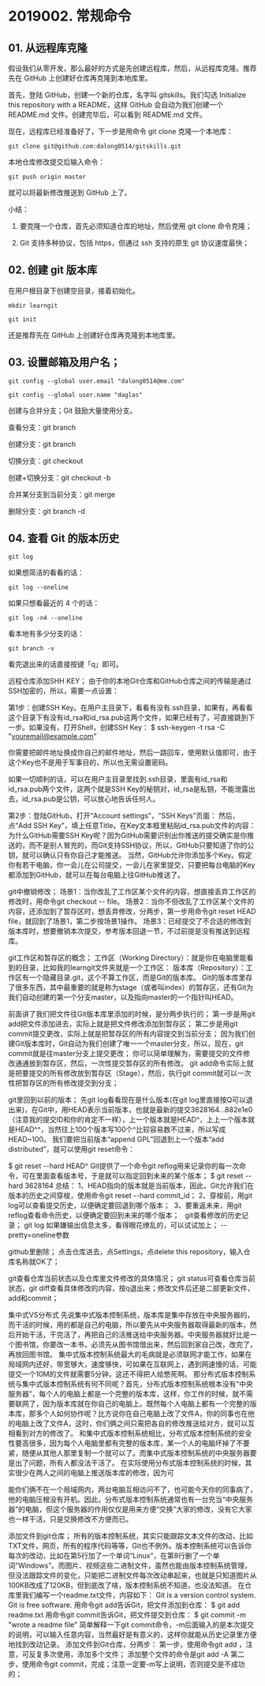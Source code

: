 # 2019002. 常规命令

## 01. 从远程库克隆
假设我们从零开发，那么最好的方式是先创建远程库，然后，从远程库克隆。推荐先在 GitHub 上创建好仓库再克隆到本地库里。

首先，登陆 GitHub，创建一个新的仓库，名字叫 gitskills。我们勾选 Initialize this repository with a README，这样 GitHub 会自动为我们创建一个 README.md 文件。创建完毕后，可以看到 README.md 文件。

现在，远程库已经准备好了，下一步是用命令 git clone 克隆一个本地库：

	git clone git@github.com:dalong0514/gitskills.git

本地仓库修改提交后输入命令：

	git push origin master

就可以将最新修改推送到 GitHub 上了。

小结：

1. 要克隆一个仓库，首先必须知道仓库的地址，然后使用 git clone 命令克隆；

2. Git 支持多种协议，包括 https，但通过 ssh 支持的原生 git 协议速度最快；

## 02. 创建 git 版本库
在用户根目录下创建空目录，接着初始化。 

```
mkdir learngit 

git init 
```

还是推荐先在 GitHub 上创建好仓库再克隆到本地库里。

## 03. 设置邮箱及用户名；
```
git config --global user.email "dalong0514@me.com" 

git config --global user.name "daglas" 
```

创建与合并分支；Git 鼓励大量使用分支。

查看分支：git branch 

创建分支：git branch <name> 

切换分支：git checkout <name> 

创建+切换分支：git checkout -b <name> 

合并某分支到当前分支：git merge <name> 

删除分支：git branch -d <name> 

## 04. 查看 Git 的版本历史

	git log

如果想简洁的看看的话：

	git log --oneline

如果只想看最近的 4 个的话：

	git log -n4 --oneline

看本地有多少分支的话：

	git branch -v


看完退出来的话直接按键「q」即可。










远程仓库添加SHH KEY；
由于你的本地Git仓库和GitHub仓库之间的传输是通过SSH加密的，所以，需要一点设置：

第1步：创建SSH Key。在用户主目录下，看看有没有.ssh目录，如果有，再看看这个目录下有没有id_rsa和id_rsa.pub这两个文件，如果已经有了，可直接跳到下一步。如果没有，打开Shell，创建SSH Key：
$ ssh-keygen -t rsa -C "youremail@example.com"

你需要把邮件地址换成你自己的邮件地址，然后一路回车，使用默认值即可，由于这个Key也不是用于军事目的，所以也无需设置密码。
 
如果一切顺利的话，可以在用户主目录里找到.ssh目录，里面有id_rsa和id_rsa.pub两个文件，这两个就是SSH Key的秘钥对，id_rsa是私钥，不能泄露出去，id_rsa.pub是公钥，可以放心地告诉任何人。

第2步：登陆GitHub，打开“Account settings”，“SSH Keys”页面：
然后，点“Add SSH Key”，填上任意Title，在Key文本框里粘贴id_rsa.pub文件的内容：
为什么GitHub需要SSH Key呢？因为GitHub需要识别出你推送的提交确实是你推送的，而不是别人冒充的，而Git支持SSH协议，所以，GitHub只要知道了你的公钥，就可以确认只有你自己才能推送。
当然，GitHub允许你添加多个Key。假定你有若干电脑，你一会儿在公司提交，一会儿在家里提交，只要把每台电脑的Key都添加到GitHub，就可以在每台电脑上往GitHub推送了。

git中撤销修改；
场景1：当你改乱了工作区某个文件的内容，想直接丢弃工作区的修改时，用命令git checkout -- file。 
场景2：当你不但改乱了工作区某个文件的内容，还添加到了暂存区时，想丢弃修改，分两步，第一步用命令git reset HEAD file，就回到了场景1，第二步按场景1操作。 
场景3：已经提交了不合适的修改到版本库时，想要撤销本次提交，参考版本回退一节，不过前提是没有推送到远程库。 

git工作区和暂存区的概念；
工作区（Working Directory）：就是你在电脑里能看到的目录，比如我的learngit文件夹就是一个工作区：
版本库（Repository）：工作区有一个隐藏目录.git，这个不算工作区，而是Git的版本库。 
Git的版本库里存了很多东西，其中最重要的就是称为stage（或者叫index）的暂存区，还有Git为我们自动创建的第一个分支master，以及指向master的一个指针叫HEAD。

前面讲了我们把文件往Git版本库里添加的时候，是分两步执行的；
第一步是用git add把文件添加进去，实际上就是把文件修改添加到暂存区； 
第二步是用git commit提交更改，实际上就是把暂存区的所有内容提交到当前分支； 
因为我们创建Git版本库时，Git自动为我们创建了唯一一个master分支，所以，现在，git commit就是往master分支上提交更改；
你可以简单理解为，需要提交的文件修改通通放到暂存区，然后，一次性提交暂存区的所有修改。 
git add命令实际上就是把要提交的所有修改放到暂存区（Stage），然后，执行git commit就可以一次性把暂存区的所有修改提交到分支；

git里回到以前的版本；
先git log看看现在是什么版本(在git log里直接按Q可以退出来)，在Git中，用HEAD表示当前版本，也就是最新的提交3628164...882e1e0（注意我的提交ID和你的肯定不一样），上一个版本就是HEAD^，上上一个版本就是HEAD^^，当然往上100个版本写100个^比较容易数不过来，所以写成HEAD~100。 
我们要把当前版本“append GPL”回退到上一个版本“add distributed”，就可以使用git reset命令：

$ git reset --hard HEAD^
Git提供了一个命令git reflog用来记录你的每一次命令，可在里面查看版本号，于是就可以指定回到未来的某个版本；
$ git reset --hard 3628164
总结：
1、HEAD指向的版本就是当前版本，因此，Git允许我们在版本的历史之间穿梭，使用命令git reset --hard commit_id； 2、穿梭前，用git log可以查看提交历史，以便确定要回退到哪个版本；  3、要重返未来，用git reflog查看命令历史，以便确定要回到未来的哪个版本；  
git查看修改的历史记录；
git log 
如果嫌输出信息太多，看得眼花缭乱的，可以试试加上； --pretty=oneline参数

github里删除；
点击仓库进去，点Settings，点delete this repository，输入仓库名称就OK了；

git查看仓库当前状态以及仓库里文件修改的具体情况；
git status可查看仓库当前状态，git diff查看具体修改的内容，按q退出来；修改文件后还是二部更新文件，add和commit；

集中式VS分布式
先说集中式版本控制系统，版本库是集中存放在中央服务器的，而干活的时候，用的都是自己的电脑，所以要先从中央服务器取得最新的版本，然后开始干活，干完活了，再把自己的活推送给中央服务器。中央服务器就好比是一个图书馆，你要改一本书，必须先从图书馆借出来，然后回到家自己改，改完了，再放回图书馆。
集中式版本控制系统最大的毛病就是必须联网才能工作，如果在局域网内还好，带宽够大，速度够快，可如果在互联网上，遇到网速慢的话，可能提交一个10M的文件就需要5分钟，这还不得把人给憋死啊。
那分布式版本控制系统与集中式版本控制系统有何不同呢？首先，分布式版本控制系统根本没有“中央服务器”，每个人的电脑上都是一个完整的版本库，这样，你工作的时候，就不需要联网了，因为版本库就在你自己的电脑上。既然每个人电脑上都有一个完整的版本库，那多个人如何协作呢？比方说你在自己电脑上改了文件A，你的同事也在他的电脑上改了文件A，这时，你们俩之间只需把各自的修改推送给对方，就可以互相看到对方的修改了。
和集中式版本控制系统相比，分布式版本控制系统的安全性要高很多，因为每个人电脑里都有完整的版本库，某一个人的电脑坏掉了不要紧，随便从其他人那里复制一个就可以了。而集中式版本控制系统的中央服务器要是出了问题，所有人都没法干活了。
在实际使用分布式版本控制系统的时候，其实很少在两人之间的电脑上推送版本库的修改，因为可

能你们俩不在一个局域网内，两台电脑互相访问不了，也可能今天你的同事病了，他的电脑压根没有开机。因此，分布式版本控制系统通常也有一台充当“中央服务器”的电脑，但这个服务器的作用仅仅是用来方便“交换”大家的修改，没有它大家也一样干活，只是交换修改不方便而已。

添加文件到git仓库；
所有的版本控制系统，其实只能跟踪文本文件的改动，比如TXT文件，网页，所有的程序代码等等，Git也不例外。版本控制系统可以告诉你每次的改动，比如在第5行加了一个单词“Linux”，在第8行删了一个单词“Windows”。而图片、视频这些二进制文件，虽然也能由版本控制系统管理，但没法跟踪文件的变化，只能把二进制文件每次改动串起来，也就是只知道图片从100KB改成了120KB，但到底改了啥，版本控制系统不知道，也没法知道。
在仓库里我们编写一个readme.txt文件，内容如下：
Git is a version control system.
Git is free software.
用命令git add告诉Git，把文件添加到仓库：
$ git add readme.txt
用命令git commit告诉Git，把文件提交到仓库：
$ git commit -m "wrote a readme file"
简单解释一下git commit命令，-m后面输入的是本次提交的说明，可以输入任意内容，当然最好是有意义的，这样你就能从历史记录里方便地找到改动记录。
添加文件到Git仓库，分两步： 
第一步，使用命令git add <file>，注意，可反复多次使用，添加多个文件； 添加整个文件的命令是git add -A 第二步，使用命令git commit，完成；注意一定要-m写上说明，否则提交是不成功的； 
